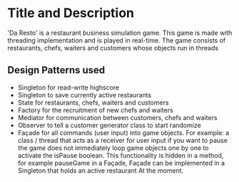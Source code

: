 
# Title and Description
'Da Resto' is a restaurant business simulation game. This game is made with threading implementation and is played in real-time. The game consists of restaurants, chefs, waiters and customers whose objects run in threads
## Design Patterns used

- Singleton for read-write highscore
- Singleton to save currently active restaurants
- State for restaurants, chefs, waiters and customers
- Factory for the recruitment of new chefs and waiters
- Mediator for communication between customers, chefs and waiters
- Observer to tell a customer generator class to start randomize
- Façade for all commands (user input) into game objects. For example: a class / thread that acts as a receiver for user input if you want to pause the game does not immediately loop game objects one by one to activate the isPause boolean. This functionality is hidden in a method, for example pauseGame in a Façade, Façade can be implemented in a Singleton that holds an active restaurant At the moment.
